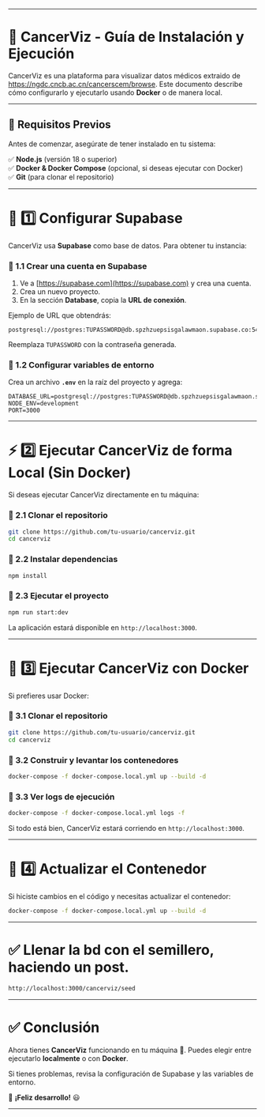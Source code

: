 
---

# 🏥 CancerViz - Guía de Instalación y Ejecución  

CancerViz es una plataforma para visualizar datos médicos extraido de https://ngdc.cncb.ac.cn/cancerscem/browse. Este documento describe cómo configurarlo y ejecutarlo usando **Docker** o de manera local.  

---

## 🚀 Requisitos Previos  
Antes de comenzar, asegúrate de tener instalado en tu sistema:  

✅ **Node.js** (versión 18 o superior)  
✅ **Docker & Docker Compose** (opcional, si deseas ejecutar con Docker)  
✅ **Git** (para clonar el repositorio)  

---

# 📌 1️⃣ Configurar Supabase  
CancerViz usa **Supabase** como base de datos. Para obtener tu instancia:  

### 🔹 1.1 Crear una cuenta en Supabase  
1. Ve a [https://supabase.com](https://supabase.com) y crea una cuenta.  
2. Crea un nuevo proyecto.  
3. En la sección **Database**, copia la **URL de conexión**.  

Ejemplo de URL que obtendrás:  

```
postgresql://postgres:TUPASSWORD@db.spzhzuepsisgalawmaon.supabase.co:5432/postgres
```

Reemplaza `TUPASSWORD` con la contraseña generada.  

### 🔹 1.2 Configurar variables de entorno  
Crea un archivo **`.env`** en la raíz del proyecto y agrega:  

```env
DATABASE_URL=postgresql://postgres:TUPASSWORD@db.spzhzuepsisgalawmaon.supabase.co:5432/postgres
NODE_ENV=development
PORT=3000
```

---

# ⚡ 2️⃣ Ejecutar CancerViz de forma Local (Sin Docker)  
Si deseas ejecutar CancerViz directamente en tu máquina:  

### 🔹 2.1 Clonar el repositorio  
```bash
git clone https://github.com/tu-usuario/cancerviz.git
cd cancerviz
```

### 🔹 2.2 Instalar dependencias  
```bash
npm install
```

### 🔹 2.3 Ejecutar el proyecto  
```bash
npm run start:dev
```

La aplicación estará disponible en `http://localhost:3000`.  

---

# 🐳 3️⃣ Ejecutar CancerViz con Docker  
Si prefieres usar Docker:  

### 🔹 3.1 Clonar el repositorio  
```bash
git clone https://github.com/tu-usuario/cancerviz.git
cd cancerviz
```

### 🔹 3.2 Construir y levantar los contenedores  
```bash
docker-compose -f docker-compose.local.yml up --build -d
```

### 🔹 3.3 Ver logs de ejecución  
```bash
docker-compose -f docker-compose.local.yml logs -f
```

Si todo está bien, CancerViz estará corriendo en `http://localhost:3000`.  

---

# 🔄 4️⃣ Actualizar el Contenedor  
Si hiciste cambios en el código y necesitas actualizar el contenedor:  

```bash
docker-compose -f docker-compose.local.yml up --build -d
```

---
# ✅ Llenar la bd con el semillero, haciendo un post.
```bash
http://localhost:3000/cancerviz/seed
```
---

# ✅ Conclusión  
Ahora tienes **CancerViz** funcionando en tu máquina 🎉. Puedes elegir entre ejecutarlo **localmente** o con **Docker**.  

Si tienes problemas, revisa la configuración de Supabase y las variables de entorno.  

🚀 **¡Feliz desarrollo!** 😃  

---
